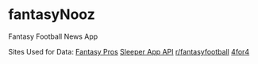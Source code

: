 # fantasyNooz
Fantasy Football News App

Sites Used for Data:
[Fantasy Pros](https://www.fantasypros.com/)
[Sleeper App API](https://docs.sleeper.app/)
[r/fantasyfootball](https://old.reddit.com/r/fantasyfootball/)
[4for4](https://www.4for4.com/)
